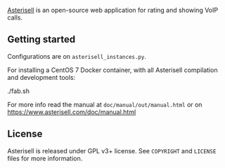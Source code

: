 [Asterisell](https://www.asterisell.com) is an open-source web application for rating and showing VoIP calls.

## Getting started

Configurations are on ``asterisell_instances.py``.

For installing a CentOS 7 Docker container, with all Asterisell compilation and development tools:

  ./fab.sh

For more info read the manual at ``doc/manual/out/manual.html`` or on <https://www.asterisell.com/doc/manual.html>

## License

Asterisell is released under GPL v3+ license. See `COPYRIGHT` and `LICENSE` files for more information.


